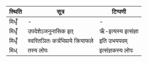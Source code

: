 | स्थिति | सूत्र | टिप्पणी |
| ----- | ------- | ------ |
| मिधृँ॑ | - | - |
| मिधृँ॑ | उपदेशेऽजनुनासिक इत् | ऋँ-इत्यस्य इत्संज्ञा |
| मिधृँ॑ | स्वरितञितः कर्त्रभिप्राये क्रियाफले | इति उभयपदम् |
| मिध् | तस्य लोपः | इत्संज्ञकस्य लोपः |

